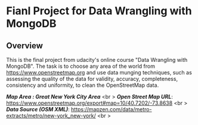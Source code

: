 # Fianl Project for Data Wrangling with MongoDB
## Overview
  This is the final project from udacity's online course "Data Wrangling with MongoDB". The task is to choose any area of the world from https://www.openstreetmap.org and use data munging techniques, such as assessing the quality of the data for validity, accuracy, completeness, consistency and uniformity, to clean the OpenStreetMap data.
  
**_Map Area : Great New York City Area_** <br \>
**_Open Street Map URL_**: https://www.openstreetmap.org/export#map=10/40.7202/-73.8638 <br \>
**_Data Source (OSM XML)_**: https://mapzen.com/data/metro-extracts/metro/new-york_new-york/ <br \>
